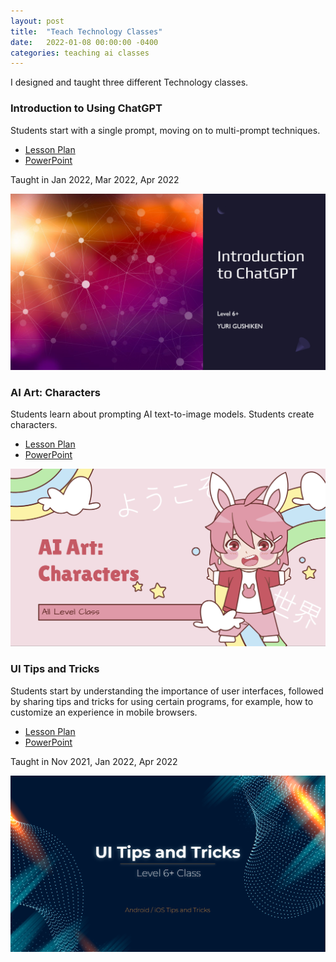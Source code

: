 ```yaml
---
layout: post
title:  "Teach Technology Classes"
date:   2022-01-08 00:00:00 -0400
categories: teaching ai classes
---
```


I designed and taught three different Technology classes.

### Introduction to Using ChatGPT
Students start with a single prompt, moving on to multi-prompt techniques.
- [Lesson Plan](/media/Lesson-Plan-ChatGPT-1.docx)
- [PowerPoint](/media/presentation.pptx)

Taught in Jan 2022, Mar 2022, Apr 2022

![Teaching ChatGPT](/media/teachtechchatgpt.png)

### AI Art: Characters
Students learn about prompting AI text-to-image models. Students create characters.
- [Lesson Plan](/media/AI-Art-lesson-plan.docx)
- [PowerPoint](/media/L3-AI-Art-Characters.pptx)

![Teaching AI Art](/media/teachtechimages.png)

### UI Tips and Tricks
Students start by understanding the importance of user interfaces, followed by sharing tips and tricks for using certain programs, for example, how to customize an experience in mobile browsers.
- [Lesson Plan](/media/UI-Tips-and-Tricks-lesson-plan.docx)
- [PowerPoint](/media/UI-Tips-and-Tricks-pptt-2.pptx)

Taught in Nov 2021, Jan 2022, Apr 2022

![Teaching UI Tips and Tricks](/media/teachtechui.png)
